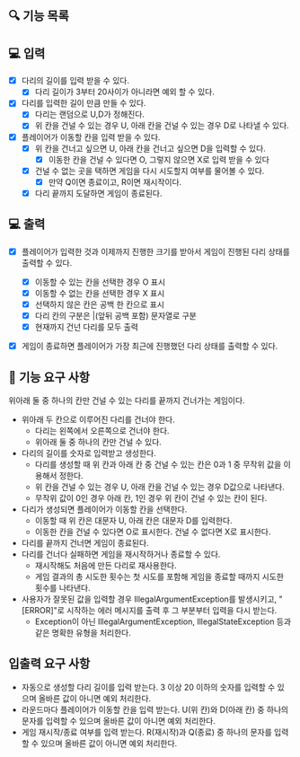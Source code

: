 ## 🔍 기능 목록




## 💻 입력
- [X] 다리의 길이를 입력 받을 수 있다.
  - [X] 다리 길이가 3부터 20사이가 아니라면 예외 할 수 있다.
- [X] 다리를 입력한 길이 만큼 만들 수 있다.
  - [X] 다리는 랜덤으로 U,D가 정해진다.
  - [X] 위 칸을 건널 수 있는 경우 U, 아래 칸을 건널 수 있는 경우 D로 나타낼 수 있다.
- [X] 플레이어가 이동할 칸을 입력 받을 수 있다.
  - [X] 위 칸을 건너고 싶으면 U, 아래 칸을 건너고 싶으면 D을 입력할 수 있다.
    - [X] 이동한 칸을 건널 수 있다면 O, 그렇지 않으면 X로 입력 받을 수 있다
  - [X] 건널 수 없는 곳을 택하면 게임을 다시 시도할지 여부를 물어볼 수 있다.
    - [X] 만약 Q이면 종료이고, R이면 재시작이다.
  - [X] 다리 끝까지 도달하면 게임이 종료된다.
## 💻 출력
- [X] 플레이어가 입력한 것과 이제까지 진행한 크기를 받아서 게임이 진행된 다리 상태를 출력할 수 있다.
  - [X] 이동할 수 있는 칸을 선택한 경우 O 표시
  - [X] 이동할 수 없는 칸을 선택한 경우 X 표시
  - [X] 선택하지 않은 칸은 공백 한 칸으로 표시
  - [X] 다리 칸의 구분은 |(앞뒤 공백 포함) 문자열로 구분
  - [X] 현재까지 건넌 다리를 모두 출력
- [X] 게임이 종료하면 플레이어가 가장 최근에 진행했던 다리 상태를 출력할 수 있다.
 

  




## 🚀 기능 요구 사항
위아래 둘 중 하나의 칸만 건널 수 있는 다리를 끝까지 건너가는 게임이다.

- 위아래 두 칸으로 이루어진 다리를 건너야 한다.
  - 다리는 왼쪽에서 오른쪽으로 건너야 한다.
  - 위아래 둘 중 하나의 칸만 건널 수 있다.
- 다리의 길이를 숫자로 입력받고 생성한다.
  - 다리를 생성할 때 위 칸과 아래 칸 중 건널 수 있는 칸은 0과 1 중 무작위 값을 이용해서 정한다.  
  - 위 칸을 건널 수 있는 경우 U, 아래 칸을 건널 수 있는 경우 D값으로 나타낸다.
  - 무작위 값이 0인 경우 아래 칸, 1인 경우 위 칸이 건널 수 있는 칸이 된다.
- 다리가 생성되면 플레이어가 이동할 칸을 선택한다.
  - 이동할 때 위 칸은 대문자 U, 아래 칸은 대문자 D를 입력한다.
  - 이동한 칸을 건널 수 있다면 O로 표시한다. 건널 수 없다면 X로 표시한다.
- 다리를 끝까지 건너면 게임이 종료된다.
- 다리를 건너다 실패하면 게임을 재시작하거나 종료할 수 있다.
  - 재시작해도 처음에 만든 다리로 재사용한다.
  - 게임 결과의 총 시도한 횟수는 첫 시도를 포함해 게임을 종료할 때까지 시도한 횟수를 나타낸다.
- 사용자가 잘못된 값을 입력할 경우 IllegalArgumentException를 발생시키고, "[ERROR]"로 시작하는 에러 메시지를 출력 후 그 부분부터 입력을 다시 받는다.
  - Exception이 아닌 IllegalArgumentException, IllegalStateException 등과 같은 명확한 유형을 처리한다.


## 입출력 요구 사항
- 자동으로 생성할 다리 길이를 입력 받는다. 3 이상 20 이하의 숫자를 입력할 수 있으며 올바른 값이 아니면 예외 처리한다.
- 라운드마다 플레이어가 이동할 칸을 입력 받는다. U(위 칸)와 D(아래 칸) 중 하나의 문자를 입력할 수 있으며 올바른 값이 아니면 예외 처리한다.
- 게임 재시작/종료 여부를 입력 받는다. R(재시작)과 Q(종료) 중 하나의 문자를 입력할 수 있으며 올바른 값이 아니면 예외 처리한다.